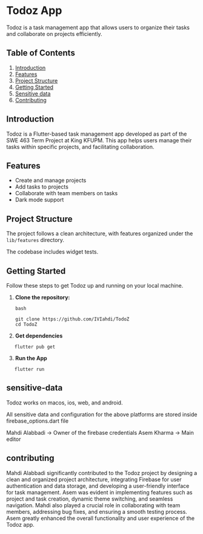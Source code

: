 # Todoz App

Todoz is a task management app that allows users to organize their tasks and collaborate on projects efficiently.

## Table of Contents

1. [Introduction](#introduction)
2. [Features](#features)
3. [Project Structure](#project-structure)
4. [Getting Started](#getting-started)
5. [Sensitive data](#sensitive-data)
6. [Contributing](#contributing)

## Introduction

Todoz is a Flutter-based task management app developed as part of the SWE 463 Term Project at King KFUPM.
This app helps users manage their tasks within specific projects, and facilitating collaboration.

## Features

- Create and manage projects
- Add tasks to projects
- Collaborate with team members on tasks
- Dark mode support

## Project Structure

The project follows a clean architecture, 
with features organized under the `lib/features` directory.

The codebase includes widget tests.

## Getting Started

Follow these steps to get Todoz up and running on your local machine.

1. **Clone the repository:**
   ```
   bash
   
   git clone https://github.com/IVIahdi/TodoZ
   cd TodoZ
   ```
2. **Get dependencies**
```
   flutter pub get
```
3. **Run the App** 
```
   flutter run
```
   
## sensitive-data

Todoz works on  macos, ios, web, and android.

All sensitive data and configuration for the above platforms are stored inside firebase_options.dart file

Mahdi Alabbadi -> Owner of the firebase credentials
Asem Kharma -> Main editor

## contributing

Mahdi Alabbadi significantly contributed to the Todoz project by designing a clean and organized project
architecture, integrating Firebase for user authentication and data storage, and developing a user-friendly 
interface for task management. Asem was evident in implementing features such as project and task creation,
dynamic theme switching, and seamless navigation.
Mahdi also played a crucial role in collaborating with team members, addressing bug fixes, and ensuring a 
smooth testing process. Asem greatly enhanced the overall functionality and user experience of the Todoz app.

